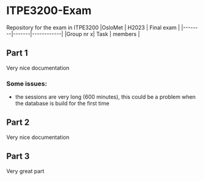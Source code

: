 # ITPE3200-Exam
Repository for the exam in ITPE3200
|OsloMet | H2023 | Final exam |
|--------|-------|------------|
|Group nr x| Task | members    |

## Part 1
Very nice documentation

### Some issues: 
 - the sessions are very long (600 minutes), this could be a problem when the database is build for the first time
## Part 2
Very nice documentation
## Part 3
Very great part
